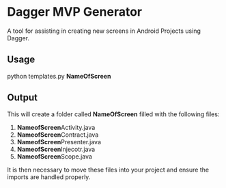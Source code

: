 # Dagger MVP Generator 

A tool for assisting in creating new screens in Android Projects using Dagger.

## Usage

python templates.py **NameOfScreen**

## Output

This will create a folder called **NameOfScreen** filled with the following files:
1. **NameofScreen**Activity.java
2. **NameofScreen**Contract.java
3. **NameofScreen**Presenter.java
4. **NameofScreen**Injecotr.java
5. **NameofScreen**Scope.java

It is then necessary to move these files into your project and ensure the imports are handled properly. 
